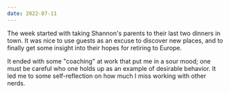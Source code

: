 ```yaml
---
date: 2022-07-11
---
```


The week started with taking Shannon's parents to their last two dinners in town. It was nice to use guests as an excuse to discover new places, and to finally get some insight into their hopes for retiring to Europe.

It ended with some "coaching" at work that put me in a sour mood; one must be careful who one holds up as an example of desirable behavior. It led me to some self-reflection on how much I miss working with other nerds.
